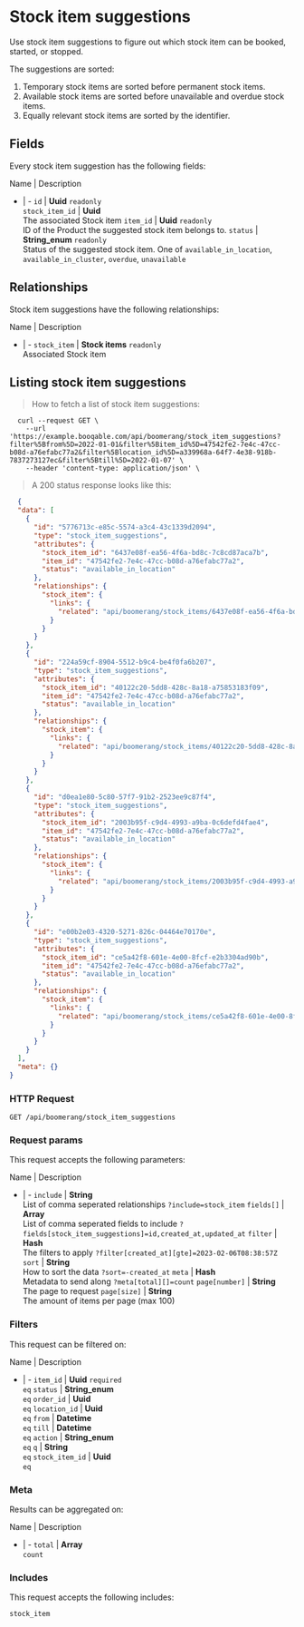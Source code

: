# Stock item suggestions

Use stock item suggestions to figure out which stock item can be booked,
started, or stopped.

The suggestions are sorted:
  1. Temporary stock items are sorted before permanent stock items.
  2. Available stock items are sorted before unavailable and overdue stock items.
  3. Equally relevant stock items are sorted by the identifier.

## Fields
Every stock item suggestion has the following fields:

Name | Description
- | -
`id` | **Uuid** `readonly`<br>
`stock_item_id` | **Uuid** <br>The associated Stock item
`item_id` | **Uuid** `readonly`<br>ID of the Product the suggested stock item belongs to.
`status` | **String_enum** `readonly`<br>Status of the suggested stock item. One of `available_in_location`, `available_in_cluster`, `overdue`, `unavailable` 


## Relationships
Stock item suggestions have the following relationships:

Name | Description
- | -
`stock_item` | **Stock items** `readonly`<br>Associated Stock item


## Listing stock item suggestions



> How to fetch a list of stock item suggestions:

```shell
  curl --request GET \
    --url 'https://example.booqable.com/api/boomerang/stock_item_suggestions?filter%5Bfrom%5D=2022-01-01&filter%5Bitem_id%5D=47542fe2-7e4c-47cc-b08d-a76efabc77a2&filter%5Blocation_id%5D=a339968a-64f7-4e38-918b-7837273127ec&filter%5Btill%5D=2022-01-07' \
    --header 'content-type: application/json' \
```

> A 200 status response looks like this:

```json
  {
  "data": [
    {
      "id": "5776713c-e85c-5574-a3c4-43c1339d2094",
      "type": "stock_item_suggestions",
      "attributes": {
        "stock_item_id": "6437e08f-ea56-4f6a-bd8c-7c8cd87aca7b",
        "item_id": "47542fe2-7e4c-47cc-b08d-a76efabc77a2",
        "status": "available_in_location"
      },
      "relationships": {
        "stock_item": {
          "links": {
            "related": "api/boomerang/stock_items/6437e08f-ea56-4f6a-bd8c-7c8cd87aca7b"
          }
        }
      }
    },
    {
      "id": "224a59cf-8904-5512-b9c4-be4f0fa6b207",
      "type": "stock_item_suggestions",
      "attributes": {
        "stock_item_id": "40122c20-5dd8-428c-8a18-a75853183f09",
        "item_id": "47542fe2-7e4c-47cc-b08d-a76efabc77a2",
        "status": "available_in_location"
      },
      "relationships": {
        "stock_item": {
          "links": {
            "related": "api/boomerang/stock_items/40122c20-5dd8-428c-8a18-a75853183f09"
          }
        }
      }
    },
    {
      "id": "d0ea1e80-5c80-57f7-91b2-2523ee9c87f4",
      "type": "stock_item_suggestions",
      "attributes": {
        "stock_item_id": "2003b95f-c9d4-4993-a9ba-0c6defd4fae4",
        "item_id": "47542fe2-7e4c-47cc-b08d-a76efabc77a2",
        "status": "available_in_location"
      },
      "relationships": {
        "stock_item": {
          "links": {
            "related": "api/boomerang/stock_items/2003b95f-c9d4-4993-a9ba-0c6defd4fae4"
          }
        }
      }
    },
    {
      "id": "e00b2e03-4320-5271-826c-04464e70170e",
      "type": "stock_item_suggestions",
      "attributes": {
        "stock_item_id": "ce5a42f8-601e-4e00-8fcf-e2b3304ad90b",
        "item_id": "47542fe2-7e4c-47cc-b08d-a76efabc77a2",
        "status": "available_in_location"
      },
      "relationships": {
        "stock_item": {
          "links": {
            "related": "api/boomerang/stock_items/ce5a42f8-601e-4e00-8fcf-e2b3304ad90b"
          }
        }
      }
    }
  ],
  "meta": {}
}
```

### HTTP Request

`GET /api/boomerang/stock_item_suggestions`

### Request params

This request accepts the following parameters:

Name | Description
- | -
`include` | **String** <br>List of comma seperated relationships `?include=stock_item`
`fields[]` | **Array** <br>List of comma seperated fields to include `?fields[stock_item_suggestions]=id,created_at,updated_at`
`filter` | **Hash** <br>The filters to apply `?filter[created_at][gte]=2023-02-06T08:38:57Z`
`sort` | **String** <br>How to sort the data `?sort=-created_at`
`meta` | **Hash** <br>Metadata to send along `?meta[total][]=count`
`page[number]` | **String** <br>The page to request
`page[size]` | **String** <br>The amount of items per page (max 100)


### Filters

This request can be filtered on:

Name | Description
- | -
`item_id` | **Uuid** `required`<br>`eq`
`status` | **String_enum** <br>`eq`
`order_id` | **Uuid** <br>`eq`
`location_id` | **Uuid** <br>`eq`
`from` | **Datetime** <br>`eq`
`till` | **Datetime** <br>`eq`
`action` | **String_enum** <br>`eq`
`q` | **String** <br>`eq`
`stock_item_id` | **Uuid** <br>`eq`


### Meta

Results can be aggregated on:

Name | Description
- | -
`total` | **Array** <br>`count`


### Includes

This request accepts the following includes:

`stock_item`





